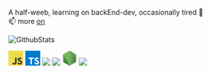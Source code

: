 A half-weeb, learning on backEnd-dev, occasionally tired :wave:  
📫 more [on](https://gopla.github.io/)  

![GithubStats](https://github-readme-stats.gopla.vercel.app/api?username=gopla&show_icons=true&theme=random)

<code><img height="30" src="https://raw.githubusercontent.com/github/explore/80688e429a7d4ef2fca1e82350fe8e3517d3494d/topics/javascript/javascript.png"></code>
<code><img height="30" src="https://raw.githubusercontent.com/github/explore/80688e429a7d4ef2fca1e82350fe8e3517d3494d/topics/typescript/typescript.png"></code>
<code><img height="30" src="https://profilinator.rishav.dev/skills-assets/express-original-wordmark.svg"></code>
<code><img height="30" src="https://profilinator.rishav.dev/skills-assets/mongodb-original-wordmark.svg"></code>
<code><img height="30" src="https://raw.githubusercontent.com/github/explore/80688e429a7d4ef2fca1e82350fe8e3517d3494d/topics/nodejs/nodejs.png"></code>
<code><img height="30" src="https://profilinator.rishav.dev/skills-assets/php-original.svg"></code>

<!--
**gopla/gopla** is a ✨ _special_ ✨ repository because its `README.md` (this file) appears on your GitHub profile.

Here are some ideas to get you started:

- 🔭 I’m currently working on ...
- 🌱 I’m currently learning ...
- 👯 I’m looking to collaborate on ...
- 🤔 I’m looking for help with ...
- 💬 Ask me about ...
- 📫 How to reach me: ...
- 😄 Pronouns: ...
- ⚡ Fun fact: ...
-->
